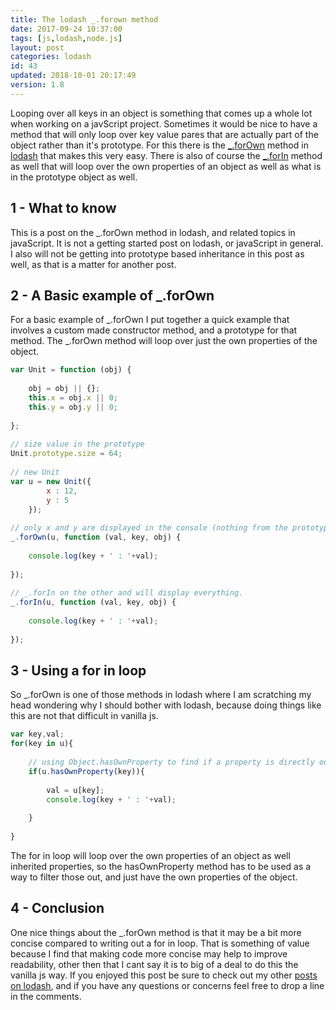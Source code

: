 ```yaml
---
title: The lodash _.forown method
date: 2017-09-24 10:37:00
tags: [js,lodash,node.js]
layout: post
categories: lodash
id: 43
updated: 2018-10-01 20:17:49
version: 1.8
---
```


Looping over all keys in an object is something that comes up a whole lot when working on a javScript project. Sometimes it would be nice to have a method that will only loop over key value pares that are actually part of the object rather than it's prototype. For this there is the [\_.forOwn](https://lodash.com/docs/4.17.4#forOwn) method in [lodash](https://lodash.com/) that makes this very easy. There is also of course the [\_.forIn](/reports/2018/09/30/lodash_forin/) method as well that will loop over the own properties of an object as well as what is in the prototype object as well.

<!-- more -->

## 1 - What to know

This is a post on the \_.forOwn method in lodash, and related topics in javaScript. It is not a getting started post on lodash, or javaScript in general. I also will not be getting into prototype based inheritance in this post as well, as that is a matter for another post.

## 2 - A Basic example of \_.forOwn

For a basic example of \_.forOwn I put together a quick example that involves a custom made constructor method, and a prototype for that method. The _.forOwn method will loop over just the own properties of the object.

```js
var Unit = function (obj) {
 
    obj = obj || {};
    this.x = obj.x || 0;
    this.y = obj.y || 0;
 
};
 
// size value in the prototype
Unit.prototype.size = 64;
 
// new Unit
var u = new Unit({
        x : 12,
        y : 5
    });
 
// only x and y are displayed in the console (nothing from the prototype)
_.forOwn(u, function (val, key, obj) {
 
    console.log(key + ' : '+val);
 
});
 
// _.forIn on the other and will display everything.
_.forIn(u, function (val, key, obj) {
 
    console.log(key + ' : '+val);
 
});
```

## 3 - Using a for in loop

So \_.forOwn is one of those methods in lodash where I am scratching my head wondering why I should bother with lodash, because doing things like this are not that difficult in vanilla js.

```js
var key,val;
for(key in u){
 
    // using Object.hasOwnProperty to find if a property is directly on an object
    if(u.hasOwnProperty(key)){
 
        val = u[key];
        console.log(key + ' : '+val);
 
    }
 
}
```

The for in loop will loop over the own properties of an object as well inherited properties, so the hasOwnProperty method has to be used as a way to filter those out, and just have the own properties of the object.

## 4 - Conclusion

One nice things about the \_.forOwn method is that it may be a bit more concise compared to writing out a for in loop. That is something of value because I find that making code more concise may help to improve readability, other then that I cant say it is to big of a deal to do this the vanilla js way. If you enjoyed this post be sure to check out my other [posts on lodash](/categories/lodash/), and if you have any questions or concerns feel free to drop a line in the comments.